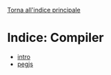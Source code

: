 [Torna all'indice principale](../README.md)

# Indice: Compiler

- [intro](intro.md)
- [pegjs](pegjs.md)
